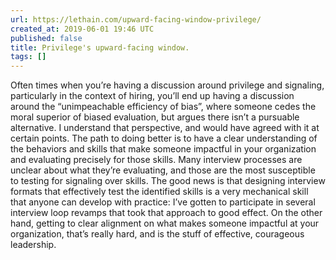 ```yaml
---
url: https://lethain.com/upward-facing-window-privilege/
created_at: 2019-06-01 19:46 UTC
published: false
title: Privilege's upward-facing window.
tags: []
---
```


Often times when you’re having a discussion around privilege and signaling, particularly in the context of hiring, you’ll end up having a discussion around the “unimpeachable efficiency of bias”, where someone cedes the moral superior of biased evaluation, but argues there isn’t a pursuable alternative.  I understand that perspective, and would have agreed with it at certain points. The path to doing better is to have a clear understanding of the behaviors and skills that make someone impactful in your organization and evaluating precisely for those skills.  Many interview processes are unclear about what they’re evaluating, and those are the most susceptible to testing for signaling over skills. The good news is that designing interview formats that effectively test the identified skills is a very mechanical skill that anyone can develop with practice: I’ve gotten to participate in several interview loop revamps that took that approach to good effect.  On the other hand, getting to clear alignment on what makes someone impactful at your organization, that’s really hard, and is the stuff of effective, courageous leadership.
